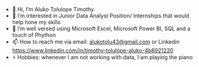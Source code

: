 - 👋 Hi, I’m Aluko Tolulope Timothy
- 👀 I’m interested in Junior Data Analyst Position/ Internships that would help hone my skills
- 🌱 I’m well versed using Microsoft Excel, Microsoft Power BI, SQL and a touch of Phython
- 📫 How to reach me via email: alukotolu43@gmail.com or Linkedin https://www.linkedin.com/in/timothy-tolulope-aluko-4b8921220
- ⚡ Hobbies: whenever I am not working with data, I am playing the piano

<!---
Aluko-Tolulope/Aluko-Tolulope is a ✨ special ✨ repository because its `README.md` (this file) appears on your GitHub profile.
You can click the Preview link to take a look at your changes.
--->

